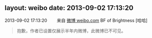 layout: weibo
date: 2013-09-02 17:13:20
---
<meta name="referrer" content="no-referrer" />

2013-09-02 17:13:20  &nbsp;&nbsp;&nbsp;&nbsp;&nbsp;&nbsp; 来自 <a href="http://weibo.com/" rel="nofollow">微博 weibo.com</a>
BF of Brightness [哈哈]
>  抱歉，作者已设置仅展示半年内微博，此微博已不可见。 ​​​
